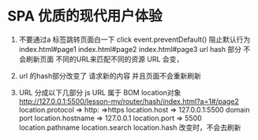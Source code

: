 # SPA 优质的现代用户体验
1. 不要通过a 标签跳转页面白一下
   click event.preventDefault() 阻止默认行为
   index.html#page1  index.html#page2  index.html#page3
   url hash 部分 不会刷新页面
   不同的URL来匹配不同的资源
   URL 会变，
2. url 的hash部分改变了 请求新的内容
      并且页面不会重新刷新

3. URL 分成以下几部分
   js URL 属于 BOM   location对象
   http://127.0.0.1:5500/lesson-my/router/hash/index.html?a=1#/page2
   location.protocol => http:  =>https
   location.host => 127.0.0.1:5500  domain port
      location.hostname => 127.0.0.1
      location.port => 5500
   location.pathname
   location.search
   location.hash 改变时，不会去刷新
